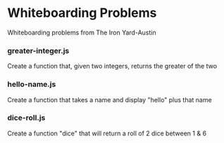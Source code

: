 # Whiteboarding Problems

Whiteboarding problems from The Iron Yard-Austin


### greater-integer.js

Create a function that, given two integers, returns the greater of the two


### hello-name.js

Create a function that takes a name and display "hello" plus that name


### dice-roll.js

Create a function "dice" that will return a roll of 2 dice between 1 & 6


